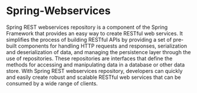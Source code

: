 # Spring-Webservices
Spring REST webservices repository is a component of the Spring Framework that provides an easy way to create RESTful web services. It simplifies the process of building RESTful APIs by providing a set of pre-built components for handling HTTP requests and responses, serialization and deserialization of data, and managing the persistence layer through the use of repositories. These repositories are interfaces that define the methods for accessing and manipulating data in a database or other data store. With Spring REST webservices repository, developers can quickly and easily create robust and scalable RESTful web services that can be consumed by a wide range of clients.
